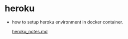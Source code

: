 # heroku
 * how to setup heroku environment in docker container.

    [heroku_notes.md](heroku_notes.md)
